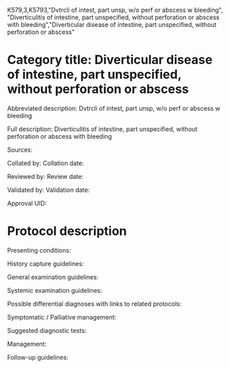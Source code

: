 K579,3,K5793,"Dvtrcli of intest, part unsp, w/o perf or abscess w bleeding", "Diverticulitis of intestine, part unspecified, without perforation or abscess with bleeding","Diverticular disease of intestine, part unspecified, without perforation or abscess"
# Category title: Diverticular disease of intestine, part unspecified, without perforation or abscess

Abbreviated description: Dvtrcli of intest, part unsp, w/o perf or abscess w bleeding

Full description: Diverticulitis of intestine, part unspecified, without perforation or abscess with bleeding

Sources:

Collated by:
Collation date:

Reviewed by:
Review date:

Validated by:
Validation date:

Approval UID:

# Protocol description

Presenting conditions:

History capture guidelines:

General examination guidelines:

Systemic examination guidelines:

Possible differential diagnoses with links to related protocols:

Symptomatic / Palliative management:

Suggested diagnostic tests:

Management:

Follow-up guidelines:
